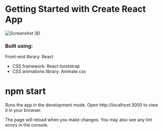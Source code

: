 # Getting Started with Create React App

![Screenshot (8)](https://user-images.githubusercontent.com/107538948/193023446-3b62e08a-1db1-4621-9bbe-e63e942e00ef.png)





### Built using:

Front-end library: React
* CSS framework: React-bootstrap
* CSS animations library: Animate.css

# npm start
Runs the app in the development mode.
Open http://localhost:3000 to view it in your browser.

The page will reload when you make changes.
You may also see any lint errors in the console.


